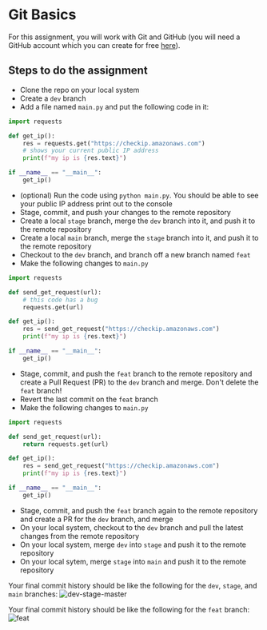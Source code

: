 # Git Basics

For this assignment, you will work with Git and GitHub (you will need a GitHub account which you can create for free [here](https://github.com/)).

## Steps to do the assignment

- Clone the repo on your local system
- Create a `dev` branch
- Add a file named `main.py` and put the following code in it:
```python
import requests

def get_ip():
    res = requests.get("https://checkip.amazonaws.com")
    # shows your current public IP address
    print(f"my ip is {res.text}")

if __name__ == "__main__":
    get_ip()
```
- (optional) Run the code using `python main.py`. You should be able to see your public IP address print out to the console
- Stage, commit, and push your changes to the remote repository
- Create a local `stage` branch, merge the `dev` branch into it, and push it to the remote repository
- Create a local `main` branch, merge the `stage` branch into it, and push it to the remote repository
- Checkout to the `dev` branch, and branch off a new branch named `feat`
- Make the following changes to `main.py`
```python
import requests

def send_get_request(url):
    # this code has a bug
    requests.get(url)

def get_ip():
    res = send_get_request("https://checkip.amazonaws.com")
    print(f"my ip is {res.text}")

if __name__ == "__main__":
    get_ip()
```
- Stage, commit, and push the `feat` branch to the remote repository and create a Pull Request (PR) to the `dev` branch and merge. Don't delete the `feat` branch!
- Revert the last commit on the `feat` branch
- Make the following changes to `main.py`
```python
import requests

def send_get_request(url):
    return requests.get(url)

def get_ip():
    res = send_get_request("https://checkip.amazonaws.com")
    print(f"my ip is {res.text}")

if __name__ == "__main__":
    get_ip()
```
- Stage, commit, and push the `feat` branch again to the remote repository and create a PR for the `dev` branch, and merge
- On your local system, checkout to the `dev` branch and pull the latest changes from the remote repository
- On your local system, merge `dev` into `stage` and push it to the remote repository
- On your local sytem, merge `stage` into `main` and push it to the remote repository

Your final commit history should be like the following for the `dev`, `stage`, and `main` branches:
![dev-stage-master](https://res.cloudinary.com/mkf/image/upload/v1673050109/ENSF-381/labs/dev-stage-main-branches_vuuvxh.png)


Your final commit history should be like the following for the `feat` branch:
![feat](https://res.cloudinary.com/mkf/image/upload/v1673050109/ENSF-381/labs/feat-branch_yxnqeq.png)